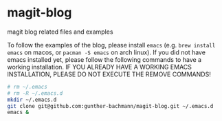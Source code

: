 # magit-blog
magit blog related files and examples

To follow the examples of the blog, please install `emacs` (e.g. `brew install emacs` on macos, or `pacman -S emacs` on arch linux).
If you did not have emacs installed yet, please follow the following commands to have a working installation. IF YOU ALREADY HAVE A WORKING EMACS INSTALLATION, PLEASE DO NOT EXECUTE THE REMOVE COMMANDS!
```sh
# rm ~/.emacs
# rm -R ~/.emacs.d
mkdir ~/.emacs.d
git clone git@github.com:gunther-bachmann/magit-blog.git ~/.emacs.d
emacs &
```

